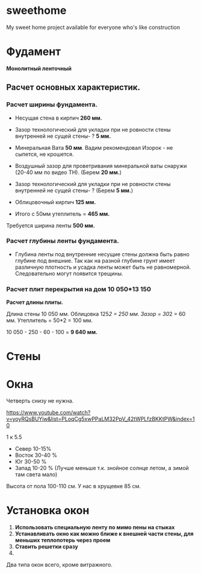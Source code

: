 # sweethome
My sweet home project available for everyone who's like construction 

# Фудамент

**Монолитный ленточный**



## Расчет основных характеристик.

### Расчет ширины фундамента.

* Несущая стена в кирпич **260 мм.**
* Зазор технологический для укладки при не ровности стены внутренней не сущей стены- ? **5 мм.**
* Минеральная Вата **50 мм**. Вадим рекомендовал Изорок - не сыпется, не крошется.
* Воздушный зазор для проветривания минеральной ваты снаружи (20-40 мм по видео ТН). (Берем **20 мм.**)
* Зазор технологический для укладки при не ровности стены внутренней не сущей стены- ? (Берем **5 мм.**)
* Облицовочный кирпич **125 мм.**

* Итого с 50мм утеплитель = **465 мм.**

Требуется ширина ленты **500 мм.**

### Расчет глубины ленты фундамента.

* Глубина ленты под внутренние несущие стены должна быть равно глубине под внешние. Так как на разной глубине грунт имеет различную плотность и усадка ленты может быть не равномерной. Следовательно могут появится трещины.

### Расчет плит перекрытия на дом 10 050*13 150

**Расчет длины плиты.**

Длина стены 10 050 мм.
Облицовка 125*2 = 250 мм.
Зазор = 30*2 = 60 мм.
Утеплитель = 50*2 = 100 мм.

10 050 - 250 - 60 - 100 = **9 640 мм.**



# Cтены

# Окна

Четверть снизу не нужна. 

https://www.youtube.com/watch?v=yoyRQsBUYiw&list=PLoqCg5xwPPaLM32PpV_42tWPLfzBKKtPW&index=10

1 к 5.5

* Север 10-15%
* Восток 30-40 %
* Юг 30-50 %
* Запад 10-20 % (Лучше меньше т.к. знойное солнце летом, а зимой там света мало)

Высота от пола 100-110 см. У нас в хрущевке 85 см.

# Установка окон

1. **Использовать специальную ленту по мимо пены на стыках**
2. **Устанавливать окно как можно ближе к внешней части стены, для меньших теплопотерь через проем**
3. **Ставить решетки сразу**
4. 
Два типа окон всего, кроме витражного.
